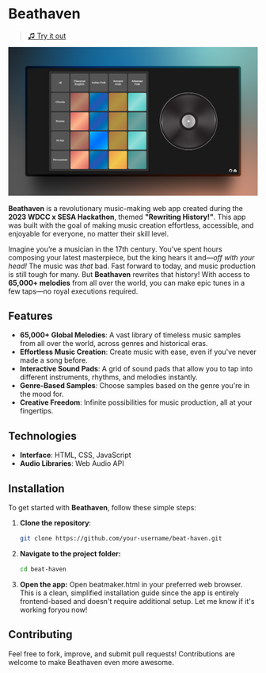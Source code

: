 # **Beathaven**

> [♫ Try it out ](https://beat-haven.netlify.app/)  


[![Preview](marketing/shot.png)](https://beat-haven.netlify.app/)

**Beathaven** is a revolutionary music-making web app created during the **2023 WDCC x SESA Hackathon**, themed **"Rewriting History!"**. This app was built with the goal of making music creation effortless, accessible, and enjoyable for everyone, no matter their skill level.

Imagine you’re a musician in the 17th century. You’ve spent hours composing your latest masterpiece, but the king hears it and—*off with your head!* The music was *that* bad. Fast forward to today, and music production is still tough for many. But **Beathaven** rewrites that history! With access to **65,000+ melodies** from all over the world, you can make epic tunes in a few taps—no royal executions required.


## **Features**

- **65,000+ Global Melodies**: A vast library of timeless music samples from all over the world, across genres and historical eras.
- **Effortless Music Creation**: Create music with ease, even if you've never made a song before.
- **Interactive Sound Pads**: A grid of sound pads that allow you to tap into different instruments, rhythms, and melodies instantly.
- **Genre-Based Samples**: Choose samples based on the genre you're in the mood for.
- **Creative Freedom**: Infinite possibilities for music production, all at your fingertips.


## **Technologies**

- **Interface**: HTML, CSS, JavaScript
- **Audio Libraries**: Web Audio API


## Installation

To get started with **Beathaven**, follow these simple steps:

1. **Clone the repository**:
   ```bash
   git clone https://github.com/your-username/beat-haven.git
   ```
2. **Navigate to the project folder:**
   ```bash
   cd beat-haven
   ```
3. **Open the app:** Open beatmaker.html in your preferred web browser.
This is a clean, simplified installation guide since the app is entirely frontend-based and doesn't require additional setup. Let me know if it's working foryou now!

## Contributing

Feel free to fork, improve, and submit pull requests! Contributions are welcome to make Beathaven even more awesome.